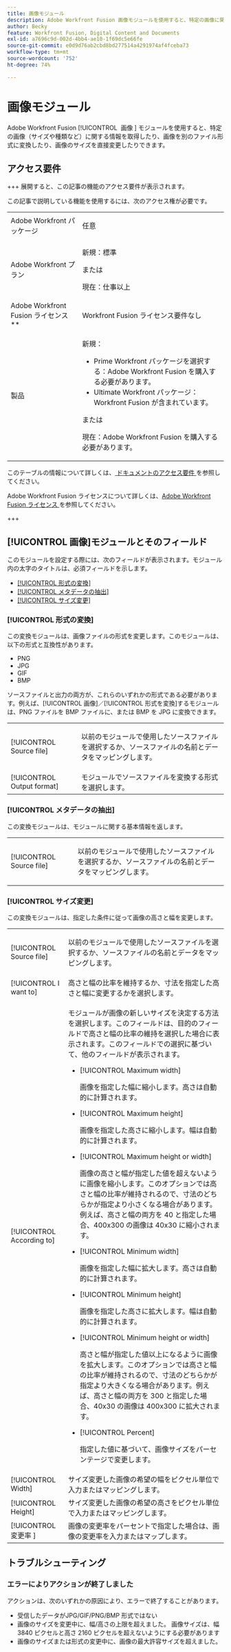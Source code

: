 ```yaml
---
title: 画像モジュール
description: Adobe Workfront Fusion 画像モジュールを使用すると、特定の画像に関する情報（サイズ、タイプなど）を取得し、画像を別のファイル形式に変換し、画像のサイズを直接変更できます。
author: Becky
feature: Workfront Fusion, Digital Content and Documents
exl-id: a7696c9d-002d-4bb4-ae10-1f69dc5e66fe
source-git-commit: e0d9d76ab2cbd8bd277514a4291974af4fceba73
workflow-type: tm+mt
source-wordcount: '752'
ht-degree: 74%

---
```


# 画像モジュール

Adobe Workfront Fusion [!UICONTROL &#x200B; 画像 &#x200B;] モジュールを使用すると、特定の画像（サイズや種類など）に関する情報を取得したり、画像を別のファイル形式に変換したり、画像のサイズを直接変更したりできます。

## アクセス要件

+++ 展開すると、この記事の機能のアクセス要件が表示されます。

この記事で説明している機能を使用するには、次のアクセス権が必要です。

<table style="table-layout:auto">
 <col> 
 <col> 
 <tbody> 
  <tr> 
   <td role="rowheader">Adobe Workfront パッケージ</td> 
   <td> <p>任意</p> </td> 
  </tr> 
  <tr data-mc-conditions=""> 
   <td role="rowheader">Adobe Workfront プラン</td> 
   <td> <p>新規：標準</p><p>または</p><p>現在：仕事以上</p> </td> 
  </tr> 
  <tr> 
   <td role="rowheader">Adobe Workfront Fusion ライセンス**</td> 
   <td>
   <p>Workfront Fusion ライセンス要件なし</p>
   </td> 
  </tr> 
  <tr> 
   <td role="rowheader">製品</td> 
   <td>
   <p>新規：</p> <ul><li>Prime Workfront パッケージを選択する：Adobe Workfront Fusion を購入する必要があります。</li><li>Ultimate Workfront パッケージ：Workfront Fusion が含まれています。</li></ul>
   <p>または</p>
   <p>現在：Adobe Workfront Fusion を購入する必要があります。</p>
   </td> 
  </tr>
 </tbody> 
</table>

このテーブルの情報について詳しくは、[ ドキュメントのアクセス要件 ](/help/workfront-fusion/references/licenses-and-roles/access-level-requirements-in-documentation.md) を参照してください。

Adobe Workfront Fusion ライセンスについて詳しくは、[Adobe Workfront Fusion ライセンス ](/help/workfront-fusion/set-up-and-manage-workfront-fusion/licensing-operations-overview/license-automation-vs-integration.md) を参照してください。

+++

## [!UICONTROL 画像]モジュールとそのフィールド

このモジュールを設定する際には、次のフィールドが表示されます。モジュール内の太字のタイトルは、必須フィールドを示します。

* [[!UICONTROL 形式の変換]](#convert-a-format)
* [[!UICONTROL メタデータの抽出]](#extract-metadata)
* [[!UICONTROL サイズ変更]](#resize)

### [!UICONTROL 形式の変換]

この変換モジュールは、画像ファイルの形式を変更します。このモジュールは、以下の形式と互換性があります。

* PNG
* JPG
* GIF
* BMP

ソースファイルと出力の両方が、これらのいずれかの形式である必要があります。例えば、[!UICONTROL 画像]／[!UICONTROL 形式を変換]するモジュールは、PNG ファイルを BMP ファイルに、または BMP を JPG に変換できます。

<table style="table-layout:auto"> 
 <col data-mc-conditions=""> 
 <col data-mc-conditions=""> 
 <tbody> 
  <tr> 
   <td role="rowheader">[!UICONTROL Source file]</td> 
   <td> <p>以前のモジュールで使用したソースファイルを選択するか、ソースファイルの名前とデータをマッピングします。</p> </td> 
  </tr> 
  <tr> 
   <td role="rowheader">[!UICONTROL Output format]</td> 
   <td>モジュールでソースファイルを変換する形式を選択します。 </td> 
  </tr> 
 </tbody> 
</table>

### [!UICONTROL メタデータの抽出]

この変換モジュールは、モジュールに関する基本情報を返します。

<table style="table-layout:auto"> 
 <col data-mc-conditions=""> 
 <col data-mc-conditions=""> 
 <tbody> 
  <tr> 
   <td role="rowheader">[!UICONTROL Source file]</td> 
   <td> <p>以前のモジュールで使用したソースファイルを選択するか、ソースファイルの名前とデータをマッピングします。</p> </td> 
  </tr> 
 </tbody> 
</table>

### [!UICONTROL サイズ変更]

この変換モジュールは、指定した条件に従って画像の高さと幅を変更します。

<table style="table-layout:auto"> 
 <col data-mc-conditions=""> 
 <col data-mc-conditions=""> 
 <tbody> 
  <tr> 
   <td role="rowheader">[!UICONTROL Source file]</td> 
   <td> <p>以前のモジュールで使用したソースファイルを選択するか、ソースファイルの名前とデータをマッピングします。</p> </td> 
  </tr> 
  <tr> 
   <td role="rowheader">[!UICONTROL I want to]</td> 
   <td>高さと幅の比率を維持するか、寸法を指定した高さと幅に変更するかを選択します。</td> 
  </tr> 
  <tr> 
   <td role="rowheader">[!UICONTROL According to]</td> 
   <td> <p>モジュールが画像の新しいサイズを決定する方法を選択します。このフィールドは、目的のフィールドで高さと幅の比率の維持を選択した場合に表示されます。このフィールドでの選択に基づいて、他のフィールドが表示されます。</p> 
    <ul> 
     <li> <p>[!UICONTROL Maximum width]</p> <p>画像を指定した幅に縮小します。高さは自動的に計算されます。</p> </li> 
     <li> <p>[!UICONTROL Maximum height]</p> <p>画像を指定した高さに縮小します。幅は自動的に計算されます。</p> </li> 
     <li> <p>[!UICONTROL Maximum height or width]</p> <p>画像の高さと幅が指定した値を超えないように画像を縮小します。このオプションでは高さと幅の比率が維持されるので、寸法のどちらかが指定より小さくなる場合があります。例えば、高さと幅の両方を 40 と指定した場合、400x300 の画像は 40x30 に縮小されます。</p> </li> 
     <li> <p>[!UICONTROL Minimum width]</p> <p>画像を指定した幅に拡大します。高さは自動的に計算されます。</p> </li> 
     <li> <p>[!UICONTROL Minimum height]</p> <p>画像を指定した高さに拡大します。幅は自動的に計算されます。</p> </li> 
     <li> <p>[!UICONTROL Minimum height or width]</p> <p>高さと幅が指定した値以上になるように画像を拡大します。このオプションでは高さと幅の比率が維持されるので、寸法のどちらかが指定より大きくなる場合があります。例えば、高さと幅の両方を 300 と指定した場合、40x30 の画像は 400x300 に拡大されます。</p> </li> 
     <li> <p>[!UICONTROL Percent]</p> <p>指定した値に基づいて、画像サイズをパーセンテージで変更します。 </p> </li> 
    </ul> </td> 
  </tr> 
  <tr> 
   <td role="rowheader">[!UICONTROL Width]</td> 
   <td>サイズ変更した画像の希望の幅をピクセル単位で入力またはマッピングします。</td> 
  </tr> 
  <tr> 
   <td role="rowheader">[!UICONTROL Height]</td> 
   <td>サイズ変更した画像の希望の高さをピクセル単位で入力またはマッピングします。</td> 
  </tr> 
  <tr> 
   <td role="rowheader">[!UICONTROL 変更率 &#x200B;]</td> 
   <td>画像の変更率をパーセントで指定した場合は、画像の変更率を入力またはマップします。</td> 
  </tr> 
 </tbody> 
</table>

## トラブルシューティング

### エラーによりアクションが終了しました

アクションは、次のいずれかの原因により、エラーで終了することがあります。

* 受信したデータがJPG/GIF/PNG/BMP 形式ではない
* 画像のサイズを変更中に、幅/高さの上限を超えました。 画像サイズは、幅 3840 ピクセルと高さ 2160 ピクセルを超えないようにする必要があります
* 画像のサイズまたは形式の変更中に、画像の最大許容サイズを超えました。
